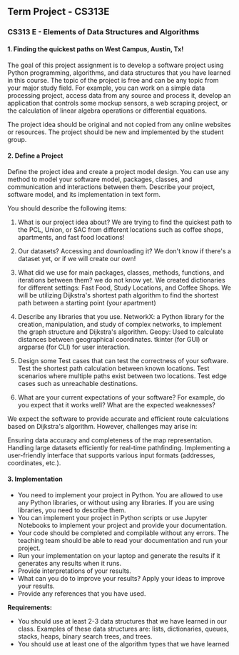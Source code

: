 ## Term Project - CS313E

### CS313 E - Elements of Data Structures and Algorithms 


#### 1. Finding the quickest paths on West Campus, Austin, Tx!
The goal of this project assignment is to develop a software project using Python programming, algorithms, and data structures that you have learned in this course. The topic of the project is free and can be any topic from your major study field. For example, you can work on a simple data processing project, access data from any source and process it, develop an application that controls some mockup sensors, a web scraping project, or the calculation of linear algebra operations or differential equations.

The project idea should be original and not copied from any online websites or resources. The project should be new and implemented by the student group.

#### 2. Define a Project 
Define the project idea and create a project model design. You can use any method to model your software model, packages, classes, and communication and interactions between them. Describe your project, software model, and its implementation in text form.

You should describe the following items:
1. What is our project idea about?
   We are trying to find the quickest path to the PCL, Union, or SAC from different locations such as coffee shops, apartments, and fast food locations!
3. Our datasets? Accessing and downloading it?
   We don't know if there's a dataset yet, or if we will create our own!
5. What did we use for main packages, classes, methods, functions, and iterations between them?
   we do not know yet.
   We created dictionaries for different settings: Fast Food, Study Locations, and Coffee Shops.
   We will be utilizing Dijkstra's shortest path algorithm to find the shortest path between a starting point (your apartment)
   
7. Describe any libraries that you use.
   NetworkX: a Python library for the creation, manipulation, and study of complex networks, to implement the graph structure and Dijkstra's algorithm.
   Geopy: Used to calculate distances between geographical coordinates.
   tkinter (for GUI) or argparse (for CLI) for user interaction.

   
9. Design some Test cases that can test the correctness of your software.
   Test the shortest path calculation between known locations.
   Test scenarios where multiple paths exist between two locations.
   Test edge cases such as unreachable destinations.

    
11. What are your current expectations of your software? For example, do you expect that it works well? What are the expected weaknesses?

   We expect the software to provide accurate and efficient route calculations based on Dijkstra's algorithm. However, challenges may arise in:

   Ensuring data accuracy and completeness of the map representation.
   Handling large datasets efficiently for real-time pathfinding.
   Implementing a user-friendly interface that supports various input formats (addresses, coordinates, etc.).

#### 3. Implementation 
- You need to implement your project in Python. You are allowed to use any Python libraries, or without using any libraries. If you are using libraries, you need to describe them.
- You can implement your project in Python scripts or use Jupyter Notebooks to implement your project and provide your documentation.
- Your code should be completed and compilable without any errors. The teaching team should be able to read your documentation and run your project.
- Run your implementation on your laptop and generate the results if it generates any results when it runs.
- Provide interpretations of your results.
- What can you do to improve your results? Apply your ideas to improve your results.
- Provide any references that you have used.

**Requirements:**
- You should use at least 2-3 data structures that we have learned in our class. Examples of these data structures are: lists, dictionaries, queues, stacks, heaps, binary search trees, and trees.
- You should use at least one of the algorithm types that we have learned
